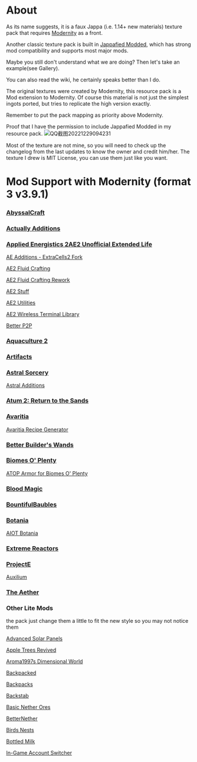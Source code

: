 # About

As its name suggests, it is a faux Jappa (i.e. 1.14+ new materials) texture pack that requires [Modernity](https://modrinth.com/resourcepack/modernity) as a front.

Another classic texture pack is built in [Jappafied Modded](https://www.curseforge.com/minecraft/texture-packs/jappafied-modded), which has strong mod compatibility and supports most major mods.

Maybe you still don't understand what we are doing? Then let's take an example(see Gallery).

You can also read the wiki, he certainly speaks better than I do.

The original textures were created by Modernity, this resource pack is a Mod extension to Modernity.
Of course this material is not just the simplest ingots ported, but tries to replicate the high version exactly.

Remember to put the pack mapping as priority above Modernity.

Proof that I have the permission to include Jappafied Modded in my resource pack.
![QQ截图20221229094231](https://user-images.githubusercontent.com/103164772/209892667-e95d81b3-0a4a-4bbf-827e-bf3662af480b.png)

Most of the texture are not mine, so you will need to check up the changelog from the last updates to know the owner and credit him/her. The texture I drew is MIT License, you can use them just like you want.

# Mod Support with Modernity (format 3 v3.9.1)

### [AbyssalCraft](https://www.curseforge.com/minecraft/mc-mods/abyssalcraft)

### [Actually Additions](https://www.curseforge.com/minecraft/mc-mods/actually-additions)

### [Applied Energistics 2](https://www.curseforge.com/minecraft/mc-mods/applied-energistics-2)[AE2 Unofficial Extended Life](https://www.curseforge.com/minecraft/mc-mods/ae2-extended-life)

[AE Additions - ExtraCells2 Fork](https://www.curseforge.com/minecraft/mc-mods/ae-additions-extra-cells-2-fork)

[AE2 Fluid Crafting](https://www.curseforge.com/minecraft/mc-mods/ae2-fluid-crafting)

[AE2 Fluid Crafting Rework](https://www.curseforge.com/minecraft/mc-mods/ae2-fluid-crafting-rework)

[AE2 Stuff](https://www.curseforge.com/minecraft/mc-mods/ae2-stuff)

[AE2 Utilities](https://www.curseforge.com/minecraft/mc-mods/ae2-utilities)

[AE2 Wireless Terminal Library](https://www.curseforge.com/minecraft/mc-mods/ae2wtlib)

[Better P2P](https://www.curseforge.com/minecraft/mc-mods/betterp2p)

### [Aquaculture 2](https://www.curseforge.com/minecraft/mc-mods/aquaculture)

### [Artifacts](https://www.curseforge.com/minecraft/mc-mods/artifacts)

### [Astral Sorcery](https://www.curseforge.com/minecraft/mc-mods/astral-sorcery)

[Astral Additions](https://www.curseforge.com/minecraft/mc-mods/astral-additions)

### [Atum 2: Return to the Sands](https://www.curseforge.com/minecraft/mc-mods/atum)

### [Avaritia](https://www.curseforge.com/minecraft/mc-mods/avaritia-1-10)

[Avaritia Recipe Generator](https://www.curseforge.com/minecraft/mc-mods/avaritia-recipe-generator)

### [Better Builder's Wands](https://legacy.curseforge.com/minecraft/mc-mods/better-builders-wands)

### [Biomes O' Plenty](https://www.curseforge.com/minecraft/mc-mods/biomes-o-plenty)

[ATOP Armor for Biomes O' Plenty](https://www.curseforge.com/minecraft/mc-mods/atop)

### [Blood Magic](https://www.curseforge.com/minecraft/mc-mods/blood-magic)

### [BountifulBaubles](https://www.curseforge.com/minecraft/mc-mods/bountifulbaubles)

### [Botania](https://www.curseforge.com/minecraft/mc-mods/botania)

[AIOT Botania](https://www.curseforge.com/minecraft/mc-mods/aiot-botania)

### [Extreme Reactors](https://www.curseforge.com/minecraft/mc-mods/extreme-reactors)

### [ProjectE](https://www.curseforge.com/minecraft/mc-mods/projecte)

[Auxilium](https://www.curseforge.com/minecraft/mc-mods/auxilium)

### [The Aether](https://www.curseforge.com/minecraft/mc-mods/aether)

###  Other Lite Mods

the pack just change them a little to fit the new style so you may not notice them

[Advanced Solar Panels](https://www.curseforge.com/minecraft/mc-mods/advanced-solar-panels)

[Apple Trees Revived](https://www.curseforge.com/minecraft/mc-mods/apple-trees-revived)

[Aroma1997s Dimensional World](https://www.curseforge.com/minecraft/mc-mods/aroma1997s-dimensional-world)

[Backpacked](https://www.curseforge.com/minecraft/mc-mods/backpacked)

[Backpacks](https://www.curseforge.com/minecraft/mc-mods/forge-backpacks)

[Backstab](https://www.curseforge.com/minecraft/mc-mods/backstab)

[Basic Nether Ores](https://www.curseforge.com/minecraft/mc-mods/basic-nether-ores)

[BetterNether](https://www.curseforge.com/minecraft/mc-mods/betternether)

[Birds Nests](https://www.curseforge.com/minecraft/mc-mods/birds-nests)

[Bottled Milk](https://www.curseforge.com/minecraft/mc-mods/bottled-milk)

[In-Game Account Switcher](https://www.curseforge.com/minecraft/mc-mods/in-game-account-switcher)
